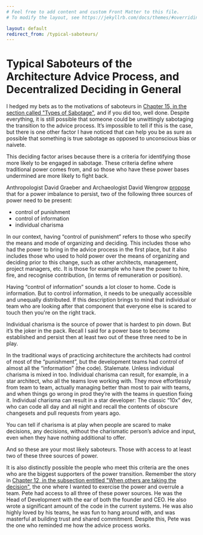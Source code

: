 ```yaml
---
# Feel free to add content and custom Front Matter to this file.
# To modify the layout, see https://jekyllrb.com/docs/themes/#overriding-theme-defaults

layout: default
redirect_from: /typical-saboteurs/
---
```

# Typical Saboteurs of the Architecture Advice Process, and Decentralized Deciding in General

I hedged my bets as to the motivations of saboteurs in [Chapter 15, in the section called "Types of Sabotage"](DEEP-LINK-THIS), and if you did too, well done. Despite everything, it is still possible that someone could be unwittingly sabotaging the transition to the advice process. It’s impossible to tell if this is the case, but there is one other factor I have noticed that can help you be as sure as possible that something is true sabotage as opposed to unconscious bias or naivete.
 
This deciding factor arises because there is a criteria for identifying those more likely to be engaged in sabotage. These criteria define where traditional power comes from, and so those who have these power bases undermined are more likely to fight back.

Anthropologist David Graeber and Archaeologist David Wengrow [propose](https://www.amazon.co.uk/Dawn-Everything-New-History-Humanity/dp/B098KP6T67/) that for a power imbalance to persist, two of the following three sources of power need to be present:

* control of punishment
* control of information
* individual charisma

In our context, having “control of punishment” refers to those who specify the means and mode of organizing and deciding. This includes those who had the power to bring in the advice process in the first place, but it also includes those who used to hold power over the means of organizing and deciding prior to this change, such as other architects, management, project managers, etc. It is those for example who have the power to hire, fire, and recognise contribution, (in terms of remuneration or position).

Having “control of information” sounds a lot closer to home. Code is information. But to control information, it needs to be unequally accessible and unequally distributed. If this description brings to mind that individual or team who are looking after that component that everyone else is scared to touch then you're on the right track.

Individual charisma is the source of power that is hardest to pin down. But it’s the joker in the pack. Recall I said for a power base to become established and persist then at least two out of these three need to be in play. 

In the traditional ways of practicing architecture the architects had control of most of the “punishment”, but the development teams had control of almost all the “information” (the code). Stalemate. Unless individual charisma is mixed in too. Individual charisma can result, for example, in a star architect, who all the teams love working with. They move effortlessly from team to team, actually managing better than most to pair with teams, and when things go wrong in prod they’re with the teams in question fixing it. Individual charisma can result in a star developer: The classic “10x” dev, who can code all day and all night and recall the contents of obscure changesets and pull requests from years ago. 

You can tell if charisma is at play when people are scared to make decisions, any decisions, without the charismatic person’s advice and input, even when they have nothing additional to offer.

And so these are your most likely saboteurs. Those with access to at least two of these three sources of power. 

It is also distinctly possible the people who meet this criteria are the ones who are the biggest supporters of the power transition. Remember the story in [Chapter 12, in the subsection entitled "When others are taking the decision"](DEEP-LINK-THIS), the one where I wanted to exercise the power and overrule a team. Pete had access to all three of these power sources. He was the Head of Development with the ear of both the founder and CEO. He also wrote a significant amount of the code in the current systems. He was also highly loved by his teams, he was fun to hang around with, and was masterful at building trust and shared commitment. Despite this, Pete was the one who reminded me how the advice process works.
